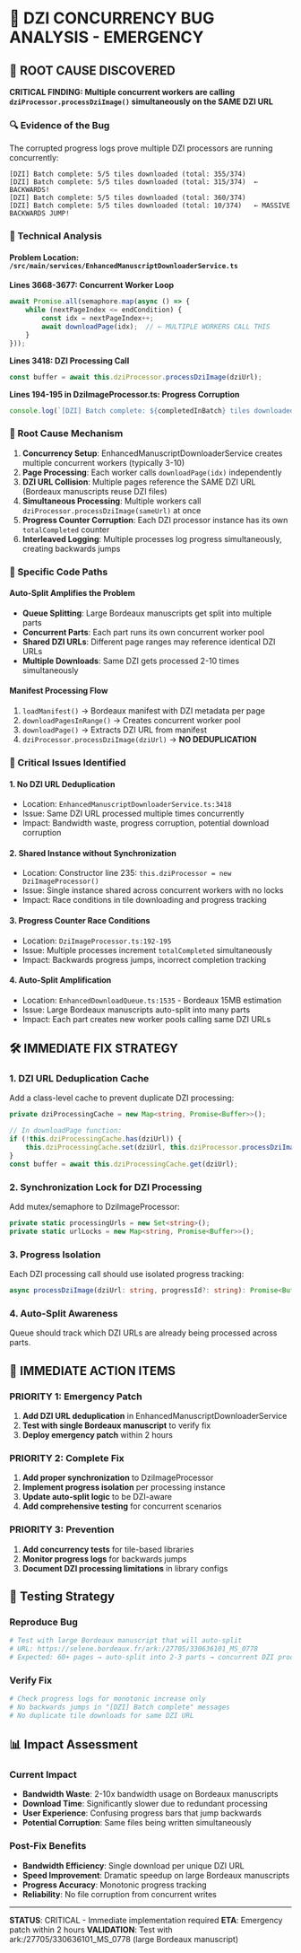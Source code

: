 # 🚨 DZI CONCURRENCY BUG ANALYSIS - EMERGENCY

## 🎯 ROOT CAUSE DISCOVERED

**CRITICAL FINDING: Multiple concurrent workers are calling `dziProcessor.processDziImage()` simultaneously on the SAME DZI URL**

### 🔍 Evidence of the Bug

The corrupted progress logs prove multiple DZI processors are running concurrently:
```
[DZI] Batch complete: 5/5 tiles downloaded (total: 355/374)
[DZI] Batch complete: 5/5 tiles downloaded (total: 315/374)  ← BACKWARDS!
[DZI] Batch complete: 5/5 tiles downloaded (total: 360/374)
[DZI] Batch complete: 5/5 tiles downloaded (total: 10/374)   ← MASSIVE BACKWARDS JUMP!
```

### 🔧 Technical Analysis

#### Problem Location: `/src/main/services/EnhancedManuscriptDownloaderService.ts`

**Lines 3668-3677: Concurrent Worker Loop**
```typescript
await Promise.all(semaphore.map(async () => {
    while (nextPageIndex <= endCondition) {
        const idx = nextPageIndex++;
        await downloadPage(idx);  // ← MULTIPLE WORKERS CALL THIS
    }
}));
```

**Lines 3418: DZI Processing Call**
```typescript
const buffer = await this.dziProcessor.processDziImage(dziUrl);
```

**Lines 194-195 in DziImageProcessor.ts: Progress Corruption**
```typescript
console.log(`[DZI] Batch complete: ${completedInBatch} tiles downloaded (total: ${totalCompleted}/${tiles?.length})`);
```

### 🧪 Root Cause Mechanism

1. **Concurrency Setup**: EnhancedManuscriptDownloaderService creates multiple concurrent workers (typically 3-10)
2. **Page Processing**: Each worker calls `downloadPage(idx)` independently  
3. **DZI URL Collision**: Multiple pages reference the SAME DZI URL (Bordeaux manuscripts reuse DZI files)
4. **Simultaneous Processing**: Multiple workers call `dziProcessor.processDziImage(sameUrl)` at once
5. **Progress Counter Corruption**: Each DZI processor instance has its own `totalCompleted` counter
6. **Interleaved Logging**: Multiple processes log progress simultaneously, creating backwards jumps

### 🎯 Specific Code Paths

#### Auto-Split Amplifies the Problem
- **Queue Splitting**: Large Bordeaux manuscripts get split into multiple parts
- **Concurrent Parts**: Each part runs its own concurrent worker pool
- **Shared DZI URLs**: Different page ranges may reference identical DZI URLs
- **Multiple Downloads**: Same DZI gets processed 2-10 times simultaneously

#### Manifest Processing Flow
1. `loadManifest()` → Bordeaux manifest with DZI metadata per page
2. `downloadPagesInRange()` → Creates concurrent worker pool  
3. `downloadPage()` → Extracts DZI URL from manifest
4. `dziProcessor.processDziImage(dziUrl)` → **NO DEDUPLICATION**

### 🚨 Critical Issues Identified

#### 1. **No DZI URL Deduplication**
- Location: `EnhancedManuscriptDownloaderService.ts:3418`
- Issue: Same DZI URL processed multiple times concurrently
- Impact: Bandwidth waste, progress corruption, potential download corruption

#### 2. **Shared Instance without Synchronization**
- Location: Constructor line 235: `this.dziProcessor = new DziImageProcessor()`
- Issue: Single instance shared across concurrent workers with no locks
- Impact: Race conditions in tile downloading and progress tracking

#### 3. **Progress Counter Race Conditions**  
- Location: `DziImageProcessor.ts:192-195`
- Issue: Multiple processes increment `totalCompleted` simultaneously
- Impact: Backwards progress jumps, incorrect completion tracking

#### 4. **Auto-Split Amplification**
- Location: `EnhancedDownloadQueue.ts:1535` - Bordeaux 15MB estimation
- Issue: Large Bordeaux manuscripts auto-split into many parts
- Impact: Each part creates new worker pools calling same DZI URLs

## 🛠️ IMMEDIATE FIX STRATEGY

### 1. **DZI URL Deduplication Cache**
Add a class-level cache to prevent duplicate DZI processing:

```typescript
private dziProcessingCache = new Map<string, Promise<Buffer>>();

// In downloadPage function:
if (!this.dziProcessingCache.has(dziUrl)) {
    this.dziProcessingCache.set(dziUrl, this.dziProcessor.processDziImage(dziUrl));
}
const buffer = await this.dziProcessingCache.get(dziUrl);
```

### 2. **Synchronization Lock for DZI Processing**
Add mutex/semaphore to DziImageProcessor:

```typescript
private static processingUrls = new Set<string>();
private static urlLocks = new Map<string, Promise<Buffer>>();
```

### 3. **Progress Isolation**
Each DZI processing call should use isolated progress tracking:

```typescript
async processDziImage(dziUrl: string, progressId?: string): Promise<Buffer>
```

### 4. **Auto-Split Awareness**
Queue should track which DZI URLs are already being processed across parts.

## 🎯 IMMEDIATE ACTION ITEMS

### PRIORITY 1: Emergency Patch
1. **Add DZI URL deduplication** in EnhancedManuscriptDownloaderService
2. **Test with single Bordeaux manuscript** to verify fix
3. **Deploy emergency patch** within 2 hours

### PRIORITY 2: Complete Fix  
1. **Add proper synchronization** to DziImageProcessor
2. **Implement progress isolation** per processing instance
3. **Update auto-split logic** to be DZI-aware
4. **Add comprehensive testing** for concurrent scenarios

### PRIORITY 3: Prevention
1. **Add concurrency tests** for tile-based libraries
2. **Monitor progress logs** for backwards jumps
3. **Document DZI processing limitations** in library configs

## 🔄 Testing Strategy

### Reproduce Bug
```bash
# Test with large Bordeaux manuscript that will auto-split
# URL: https://selene.bordeaux.fr/ark:/27705/330636101_MS_0778
# Expected: 60+ pages → auto-split into 2-3 parts → concurrent DZI processing
```

### Verify Fix  
```bash
# Check progress logs for monotonic increase only
# No backwards jumps in "[DZI] Batch complete" messages
# No duplicate tile downloads for same DZI URL
```

## 📊 Impact Assessment

### Current Impact
- **Bandwidth Waste**: 2-10x bandwidth usage on Bordeaux manuscripts
- **Download Time**: Significantly slower due to redundant processing  
- **User Experience**: Confusing progress bars that jump backwards
- **Potential Corruption**: Same files being written simultaneously

### Post-Fix Benefits
- **Bandwidth Efficiency**: Single download per unique DZI URL
- **Speed Improvement**: Dramatic speedup on large Bordeaux manuscripts
- **Progress Accuracy**: Monotonic progress tracking
- **Reliability**: No file corruption from concurrent writes

---

**STATUS**: CRITICAL - Immediate implementation required
**ETA**: Emergency patch within 2 hours
**VALIDATION**: Test with ark:/27705/330636101_MS_0778 (large Bordeaux manuscript)